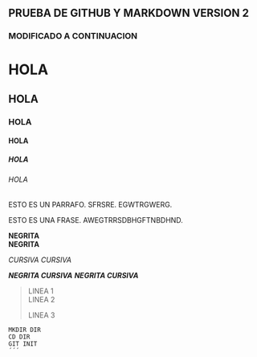 ## PRUEBA DE GITHUB Y MARKDOWN VERSION 2
### MODIFICADO A CONTINUACION

# HOLA
## HOLA
### HOLA
#### HOLA
##### HOLA
###### HOLA

ESTO ES UN PARRAFO.
SFRSRE.
EGWTRGWERG.

ESTO ES UNA FRASE.
AWEGTRRSDBHGFTNBDHND.

**NEGRITA**  
__NEGRITA__

*CURSIVA*
_CURSIVA_

***NEGRITA CURSIVA***
___NEGRITA CURSIVA___

>LINEA 1  
>LINEA 2
>
>LINEA 3

```
MKDIR DIR
CD DIR
GIT INIT
´´´
